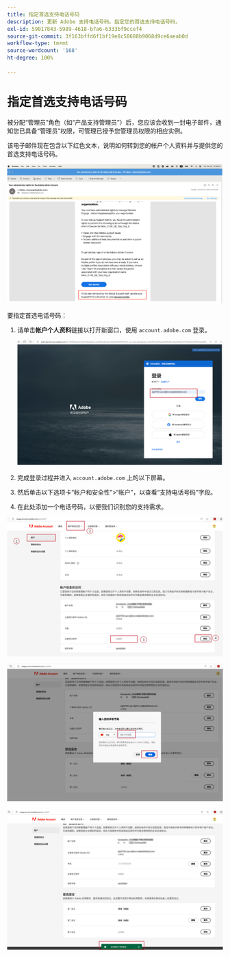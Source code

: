 ```yaml
---
title: 指定首选支持电话号码
description: 更新 Adobe 支持电话号码。指定您的首选支持电话号码。
exl-id: 59017843-5989-4618-b7a6-6333bf9ccef4
source-git-commit: 3f163bffd6f1bf19e8c58688b9068d9ce6aeab0d
workflow-type: tm+mt
source-wordcount: '168'
ht-degree: 100%

---
```


# 指定首选支持电话号码

被分配“管理员”角色（如“产品支持管理员”）后，您应该会收到一封电子邮件，通知您已具备“管理员”权限，可管理已授予您管理员权限的相应实例。

该电子邮件现在包含以下红色文本，说明如何转到您的帐户个人资料并与提供您的首选支持电话号码。

![首选支持号码](assets/admin-console-1.png)

要指定首选电话号码：

1. 请单击&#x200B;**帐户个人资料**&#x200B;链接以打开新窗口，使用 `account.adobe.com` 登录。

   ![登录](assets/sign-in.png)

1. 完成登录过程并进入 `account.adobe.com` 上的以下屏幕。
1. 然后单击以下选项卡“帐户和安全性”>“帐户”，以查看“支持电话号码”字段。
1. 在此处添加一个电话号码，以便我们识别您的支持需求。

![指定详细信息](assets/account-info.png)

![添加电话号码](assets/enter-phone-number.png)

![个结果](assets/result.png)
